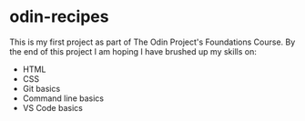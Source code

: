 # odin-recipes

This is my first project as part of The Odin Project's Foundations Course. By the end of this project I am hoping I have brushed up my skills on:
* HTML
* CSS
* Git basics
* Command line basics
* VS Code basics